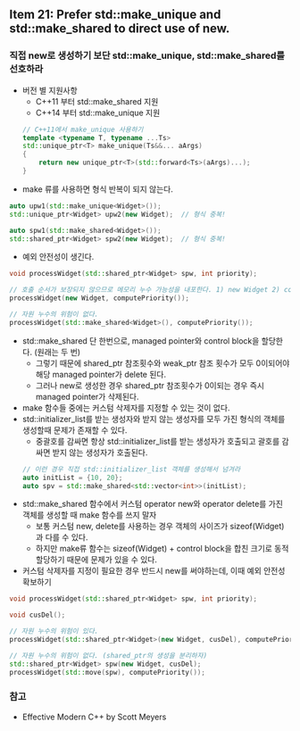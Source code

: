 ## Item 21: Prefer std::make_unique and std::make_shared to direct use of new.
### 직접 new로 생성하기 보단 std::make_unique, std::make_shared를 선호하라
* 버전 별 지원사항
    * C++11 부터 std::make_shared 지원
    * C++14 부터 std::make_unique 지원
    ```C++
    // C++11에서 make_unique 사용하기
    template <typename T, typename ...Ts>
    std::unique_ptr<T> make_unique(Ts&&... aArgs)
    {
        return new unique_ptr<T>(std::forward<Ts>(aArgs)...);
    }
    ```
* make 류를 사용하면 형식 반복이 되지 않는다.
```C++
auto upw1(std::make_unique<Widget>());
std::unique_ptr<Widget> upw2(new Widget);  // 형식 중복!

auto spw1(std::make_shared<Widget>());
std::shared_ptr<Widget> spw2(new Widget);  // 형식 중복!
```
* 예외 안전성이 생긴다.
```C++
void processWidget(std::shared_ptr<Widget> spw, int priority);

// 호출 순서가 보장되지 않으므로 메모리 누수 가능성을 내포한다. 1) new Widget 2) computePriority()시 에러 발생
processWidget(new Widget, computePriority());

// 자원 누수의 위험이 없다.
processWidget(std::make_shared<Widget>(), computePriority());
```
* std::make_shared 단 한번으로, managed pointer와 control block을 할당한다. (원래는 두 번)
    * 그렇기 때문에 shared_ptr 참조횟수와 weak_ptr 참조 횟수가 모두 0이되어야 해당 managed pointer가 delete 된다.
    * 그러나 new로 생성한 경우 shared_ptr 참조횟수가 0이되는 경우 즉시 managed pointer가 삭제된다.
* make 함수들 중에는 커스텀 삭제자를 지정할 수 있는 것이 없다.
* std::initializer_list를 받는 생성자와 받지 않는 생성자를 모두 가진 형식의 객체를 생성할때 문제가 존재할 수 있다.
    * 중괄호를 감싸면 항상 std::initializer_list를 받는 생성자가 호출되고 괄호를 감싸면 받지 않는 생성자가 호출된다.
    ``` C++
    // 이런 경우 직접 std::initializer_list 객체를 생성해서 넘겨라
    auto initList = {10, 20};
    auto spv = std::make_shared<std::vector<int>>(initList);
    ```
* std::make_shared 함수에서 커스텀 operator new와 operator delete를 가진 객체를 생성할 때 make 함수를 쓰지 말자
    * 보통 커스텀 new, delete를 사용하는 경우 객체의 사이즈가 sizeof(Widget)과 다를 수 있다.
    * 하지만 make류 함수는 sizeof(Widget) + control block을 합친 크기로 동적할당하기 때문에 문제가 있을 수 있다.
* 커스텀 삭제자를 지정이 필요한 경우 반드시 new를 써야하는데, 이때 예외 안전성 확보하기
```C++
void processWidget(std::shared_ptr<Widget> spw, int priority);

void cusDel();

// 자원 누수의 위험이 있다.
processWidget(std::shared_ptr<Widget>(new Widget, cusDel), computePriority());

// 자원 누수의 위험이 없다. (shared_ptr의 생성을 분리하자)
std::shared_ptr<Widget> spw(new Widget, cusDel);
processWidget(std::move(spw), computePriority());
```

### 참고
* Effective Modern C++ by Scott Meyers

